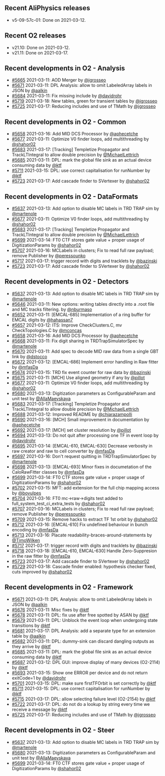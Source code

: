 ## Recent AliPhysics releases
- v5-09-57c-01: Done on 2021-03-12.
## Recent O2 releases
- v21.10: Done on 2021-03-12.
- v21.11: Done on 2021-03-17.
## Recent developments in O2 - Analysis
- [#5665](https://github.com/AliceO2Group/AliceO2/pull/5665) 2021-03-11: AOD Merger by [@jgrosseo](https://github.com/jgrosseo)
- [#5671](https://github.com/AliceO2Group/AliceO2/pull/5671) 2021-03-11: DPL Analysis: allow to omit LabeledArray labels in JSON by [@aalkin](https://github.com/aalkin)
- [#5684](https://github.com/AliceO2Group/AliceO2/pull/5684) 2021-03-11: Fix missing include by [@davidrohr](https://github.com/davidrohr)
- [#5719](https://github.com/AliceO2Group/AliceO2/pull/5719) 2021-03-18: New tables, green for transient tables by [@jgrosseo](https://github.com/jgrosseo)
- [#5725](https://github.com/AliceO2Group/AliceO2/pull/5725) 2021-03-17: Reducing includes and use of TMath by [@jgrosseo](https://github.com/jgrosseo)
## Recent developments in O2 - Common
- [#5658](https://github.com/AliceO2Group/AliceO2/pull/5658) 2021-03-16: Add MID DCS Processor by [@aphecetche](https://github.com/aphecetche)
- [#5677](https://github.com/AliceO2Group/AliceO2/pull/5677) 2021-03-11: Optimize V0 finder loops, add multithreading  by [@shahor02](https://github.com/shahor02)
- [#5683](https://github.com/AliceO2Group/AliceO2/pull/5683) 2021-03-17: [Tracking] Templetize Propagator and TrackLTIntegral to allow double precision by [@MichaelLettrich](https://github.com/MichaelLettrich)
- [#5685](https://github.com/AliceO2Group/AliceO2/pull/5685) 2021-03-11: DPL: mark the global file sink as an actual device consuming data by [@ktf](https://github.com/ktf)
- [#5711](https://github.com/AliceO2Group/AliceO2/pull/5711) 2021-03-15: DPL: use correct capitalisation for runNumber by [@ktf](https://github.com/ktf)
- [#5723](https://github.com/AliceO2Group/AliceO2/pull/5723) 2021-03-17: Add cascade finder to SVertexer by [@shahor02](https://github.com/shahor02)
## Recent developments in O2 - DataFormats
- [#5637](https://github.com/AliceO2Group/AliceO2/pull/5637) 2021-03-13: Add option to disable MC labels in TRD TRAP sim by [@martenole](https://github.com/martenole)
- [#5677](https://github.com/AliceO2Group/AliceO2/pull/5677) 2021-03-11: Optimize V0 finder loops, add multithreading  by [@shahor02](https://github.com/shahor02)
- [#5683](https://github.com/AliceO2Group/AliceO2/pull/5683) 2021-03-17: [Tracking] Templetize Propagator and TrackLTIntegral to allow double precision by [@MichaelLettrich](https://github.com/MichaelLettrich)
- [#5699](https://github.com/AliceO2Group/AliceO2/pull/5699) 2021-03-14: FT0 CTF stores gate value + proper usage of DigitizationParams by [@shahor02](https://github.com/shahor02)
- [#5707](https://github.com/AliceO2Group/AliceO2/pull/5707) 2021-03-16: MCLabels in clusters; Fix to read full raw payload; remove Publisher by [@peressounko](https://github.com/peressounko)
- [#5717](https://github.com/AliceO2Group/AliceO2/pull/5717) 2021-03-17: trigger record with digits and tracklets by [@bazinski](https://github.com/bazinski)
- [#5723](https://github.com/AliceO2Group/AliceO2/pull/5723) 2021-03-17: Add cascade finder to SVertexer by [@shahor02](https://github.com/shahor02)
## Recent developments in O2 - Detectors
- [#5637](https://github.com/AliceO2Group/AliceO2/pull/5637) 2021-03-13: Add option to disable MC labels in TRD TRAP sim by [@martenole](https://github.com/martenole)
- [#5646](https://github.com/AliceO2Group/AliceO2/pull/5646) 2021-03-11: New options: writing tables directly into a .root file and MC tracks filtering. by [@nburmaso](https://github.com/nburmaso)
- [#5652](https://github.com/AliceO2Group/AliceO2/pull/5652) 2021-03-11: [EMCAL-685] Implementation of a ring buffer for EMCAL digits by [@hahassan7](https://github.com/hahassan7)
- [#5657](https://github.com/AliceO2Group/AliceO2/pull/5657) 2021-03-12: ITS: Improve CheckClusters.C, mv CheckTopologies.C by [@mconcas](https://github.com/mconcas)
- [#5658](https://github.com/AliceO2Group/AliceO2/pull/5658) 2021-03-16: Add MID DCS Processor by [@aphecetche](https://github.com/aphecetche)
- [#5668](https://github.com/AliceO2Group/AliceO2/pull/5668) 2021-03-11: Fix digit sharing in TRDTrapSimulatorSpec by [@martenole](https://github.com/martenole)
- [#5670](https://github.com/AliceO2Group/AliceO2/pull/5670) 2021-03-11: Add spec to decode MID raw data from a single GBT link by [@dstocco](https://github.com/dstocco)
- [#5672](https://github.com/AliceO2Group/AliceO2/pull/5672) 2021-03-12: [EMCAL-686] Implement error handling in Raw fitter by [@mfasDa](https://github.com/mfasDa)
- [#5674](https://github.com/AliceO2Group/AliceO2/pull/5674) 2021-03-15: TRD fix event counter for raw data by [@bazinski](https://github.com/bazinski)
- [#5675](https://github.com/AliceO2Group/AliceO2/pull/5675) 2021-03-11: [MCH] Use aligned geometry if any by [@pillot](https://github.com/pillot)
- [#5677](https://github.com/AliceO2Group/AliceO2/pull/5677) 2021-03-11: Optimize V0 finder loops, add multithreading  by [@shahor02](https://github.com/shahor02)
- [#5680](https://github.com/AliceO2Group/AliceO2/pull/5680) 2021-03-13:  Digitization parameters as ConfigurableParam and unit test  by [@AllaMaevskaya](https://github.com/AllaMaevskaya)
- [#5683](https://github.com/AliceO2Group/AliceO2/pull/5683) 2021-03-17: [Tracking] Templetize Propagator and TrackLTIntegral to allow double precision by [@MichaelLettrich](https://github.com/MichaelLettrich)
- [#5688](https://github.com/AliceO2Group/AliceO2/pull/5688) 2021-03-12: Improved README by [@chiarazampolli](https://github.com/chiarazampolli)
- [#5690](https://github.com/AliceO2Group/AliceO2/pull/5690) 2021-03-16: [MCH] Small improvement in documentation by [@aphecetche](https://github.com/aphecetche)
- [#5692](https://github.com/AliceO2Group/AliceO2/pull/5692) 2021-03-17: [MCH] set cluster resolution by [@pillot](https://github.com/pillot)
- [#5694](https://github.com/AliceO2Group/AliceO2/pull/5694) 2021-03-13: Do not quit after processing one TF in event loop by [@davidrohr](https://github.com/davidrohr)
- [#5695](https://github.com/AliceO2Group/AliceO2/pull/5695) 2021-03-14: [EMCAL-610, EMCAL-630] Decrease verbosity in raw creator and raw to cell converter by [@mfasDa](https://github.com/mfasDa)
- [#5697](https://github.com/AliceO2Group/AliceO2/pull/5697) 2021-03-16: Don't request quitting in TRDTrapSimulatorSpec by [@martenole](https://github.com/martenole)
- [#5698](https://github.com/AliceO2Group/AliceO2/pull/5698) 2021-03-13: [EMCAL-693] Minor fixes in documetation of the CaloRawFitter classes by [@mfasDa](https://github.com/mfasDa)
- [#5699](https://github.com/AliceO2Group/AliceO2/pull/5699) 2021-03-14: FT0 CTF stores gate value + proper usage of DigitizationParams by [@shahor02](https://github.com/shahor02)
- [#5702](https://github.com/AliceO2Group/AliceO2/pull/5702) 2021-03-15: MFT: add extension for the full chip mapping access by [@bovulpes](https://github.com/bovulpes)
- [#5704](https://github.com/AliceO2Group/AliceO2/pull/5704) 2021-03-16: FT0 mc->raw->digits test added to full_system_test_ci_extra_tests by [@shahor02](https://github.com/shahor02)
- [#5707](https://github.com/AliceO2Group/AliceO2/pull/5707) 2021-03-16: MCLabels in clusters; Fix to read full raw payload; remove Publisher by [@peressounko](https://github.com/peressounko)
- [#5709](https://github.com/AliceO2Group/AliceO2/pull/5709) 2021-03-15: Remove hacks to extract TF 1st orbit by [@shahor02](https://github.com/shahor02)
- [#5712](https://github.com/AliceO2Group/AliceO2/pull/5712) 2021-03-16: [EMCAL-610] Fix undefined behaviour in bunch encoding by [@mfasDa](https://github.com/mfasDa)
- [#5713](https://github.com/AliceO2Group/AliceO2/pull/5713) 2021-03-16: Placate readability-braces-around-statements by [@TimoWilken](https://github.com/TimoWilken)
- [#5717](https://github.com/AliceO2Group/AliceO2/pull/5717) 2021-03-17: trigger record with digits and tracklets by [@bazinski](https://github.com/bazinski)
- [#5718](https://github.com/AliceO2Group/AliceO2/pull/5718) 2021-03-18:     [EMCAL-610, EMCAL-630] Handle Zero-Suppresion in the raw fitter by [@mfasDa](https://github.com/mfasDa)
- [#5723](https://github.com/AliceO2Group/AliceO2/pull/5723) 2021-03-17: Add cascade finder to SVertexer by [@shahor02](https://github.com/shahor02)
- [#5729](https://github.com/AliceO2Group/AliceO2/pull/5729) 2021-03-18: Cascade finder enabled: hypothesis checker fixed, cuts improved by [@shahor02](https://github.com/shahor02)
## Recent developments in O2 - Framework
- [#5671](https://github.com/AliceO2Group/AliceO2/pull/5671) 2021-03-11: DPL Analysis: allow to omit LabeledArray labels in JSON by [@aalkin](https://github.com/aalkin)
- [#5676](https://github.com/AliceO2Group/AliceO2/pull/5676) 2021-03-11: Misc fixes by [@ktf](https://github.com/ktf)
- [#5678](https://github.com/AliceO2Group/AliceO2/pull/5678) 2021-03-11: DPL: fix use after free spotted by ASAN by [@ktf](https://github.com/ktf)
- [#5679](https://github.com/AliceO2Group/AliceO2/pull/5679) 2021-03-11: DPL: Unblock the event loop when undergoing state transitions by [@ktf](https://github.com/ktf)
- [#5681](https://github.com/AliceO2Group/AliceO2/pull/5681) 2021-03-17: DPL Analysis: add a separate type for an extension table by [@aalkin](https://github.com/aalkin)
- [#5682](https://github.com/AliceO2Group/AliceO2/pull/5682) 2021-03-11: DPL: dummy-sink can discard dangling outputs as they arrive by [@ktf](https://github.com/ktf)
- [#5685](https://github.com/AliceO2Group/AliceO2/pull/5685) 2021-03-11: DPL: mark the global file sink as an actual device consuming data by [@ktf](https://github.com/ktf)
- [#5687](https://github.com/AliceO2Group/AliceO2/pull/5687) 2021-03-12: DPL GUI: improve display of many devices (O2-2114) by [@ktf](https://github.com/ktf)
- [#5693](https://github.com/AliceO2Group/AliceO2/pull/5693) 2021-03-15: Show one ERROR per device and do not return exitCode=1 by [@davidrohr](https://github.com/davidrohr)
- [#5701](https://github.com/AliceO2Group/AliceO2/pull/5701) 2021-03-15: DPL: make sure firstTFOrbit is set correctly by [@ktf](https://github.com/ktf)
- [#5711](https://github.com/AliceO2Group/AliceO2/pull/5711) 2021-03-15: DPL: use correct capitalisation for runNumber by [@ktf](https://github.com/ktf)
- [#5715](https://github.com/AliceO2Group/AliceO2/pull/5715) 2021-03-17: DPL: allow selecting failure level (O2-2154) by [@ktf](https://github.com/ktf)
- [#5722](https://github.com/AliceO2Group/AliceO2/pull/5722) 2021-03-17: DPL: do not do a lookup by string every time we receive a message by [@ktf](https://github.com/ktf)
- [#5725](https://github.com/AliceO2Group/AliceO2/pull/5725) 2021-03-17: Reducing includes and use of TMath by [@jgrosseo](https://github.com/jgrosseo)
## Recent developments in O2 - Steer
- [#5637](https://github.com/AliceO2Group/AliceO2/pull/5637) 2021-03-13: Add option to disable MC labels in TRD TRAP sim by [@martenole](https://github.com/martenole)
- [#5680](https://github.com/AliceO2Group/AliceO2/pull/5680) 2021-03-13:  Digitization parameters as ConfigurableParam and unit test  by [@AllaMaevskaya](https://github.com/AllaMaevskaya)
- [#5699](https://github.com/AliceO2Group/AliceO2/pull/5699) 2021-03-14: FT0 CTF stores gate value + proper usage of DigitizationParams by [@shahor02](https://github.com/shahor02)
